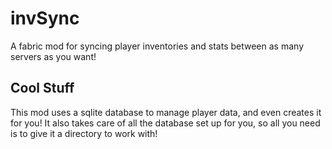 # invSync

A fabric mod for syncing player inventories and stats between as many servers as you want!

## Cool Stuff

This mod uses a sqlite database to manage player data, and even creates it for you! It also takes care of all the database set up for you, so all you need is to give it a directory to work with!

